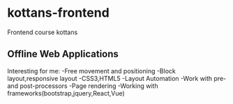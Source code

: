 # kottans-frontend
Frontend course kottans
## Offline Web Applications
Interesting for me:
-Free movement and positioning
-Block layout,responsive layout
-CSS3,HTML5
-Layout Automation
-Work with pre- and post-processors
-Page rendering
-Working with frameworks(bootstrap,jquery,React,Vue)
